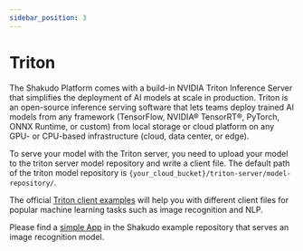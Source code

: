```yaml
---
sidebar_position: 3
---
```


# Triton

The Shakudo Platform comes with a build-in NVIDIA Triton Inference Server that simplifies the deployment of AI models at scale in production. Triton is an open-source inference serving software that lets teams deploy trained AI models from any framework (TensorFlow, NVIDIA® TensorRT®, PyTorch, ONNX Runtime, or custom) from local storage or cloud platform on any GPU- or CPU-based infrastructure (cloud, data center, or edge).

To serve your model with the Triton server, you need to upload your model to the triton server model repository and write a client file. The default path of the triton model repository is `{your_cloud_bucket}/triton-server/model-repository/`.

The official [Triton client examples](https://github.com/triton-inference-server/client/tree/main/src/python/examples) will help you with different client files for popular machine learning tasks such as image recognition and NLP. 

Please find a [simple App](https://github.com/devsentient/examples/tree/main/example_notebooks/serving/triton) in the Shakudo example repository that serves an image recognition model. 
